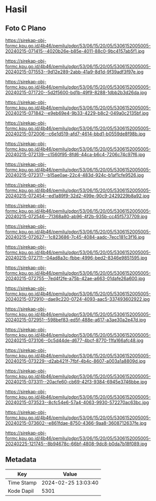 # Hasil

## Foto C Plano

https://sirekap-obj-formc.kpu.go.id/4b46/pemilu/pdpr/53/06/15/20/05/5306152005005-20240215-071415--4020b26e-b85e-4011-88c0-9bc4157ab5f1.jpg

https://sirekap-obj-formc.kpu.go.id/4b46/pemilu/pdpr/53/06/15/20/05/5306152005005-20240215-071553--9d12e289-2abb-41a9-8d1d-9f39adf3f97e.jpg

https://sirekap-obj-formc.kpu.go.id/4b46/pemilu/pdpr/53/06/15/20/05/5306152005005-20240215-071720--5d2f5600-bd1b-49f9-8288-1dbb2b3d26da.jpg

https://sirekap-obj-formc.kpu.go.id/4b46/pemilu/pdpr/53/06/15/20/05/5306152005005-20240215-071842--e9eb69e4-9b33-4229-b8c2-049a0c2135bf.jpg

https://sirekap-obj-formc.kpu.go.id/4b46/pemilu/pdpr/53/06/15/20/05/5306152005005-20240215-072006--c6e1d519-afd7-4614-bbd1-b0559de8f98b.jpg

https://sirekap-obj-formc.kpu.go.id/4b46/pemilu/pdpr/53/06/15/20/05/5306152005005-20240215-072139--c1560f95-8fd6-44ca-b6c4-7206c74c97f6.jpg

https://sirekap-obj-formc.kpu.go.id/4b46/pemilu/pdpr/53/06/15/20/05/5306152005005-20240215-072317--b15ae0ae-22c4-483d-924c-b1af1cfe9526.jpg

https://sirekap-obj-formc.kpu.go.id/4b46/pemilu/pdpr/53/06/15/20/05/5306152005005-20240215-072454--ed1a89f9-32d2-499e-90c9-2429229b8a92.jpg

https://sirekap-obj-formc.kpu.go.id/4b46/pemilu/pdpr/53/06/15/20/05/5306152005005-20240215-072546--71368a80-ab96-4f2b-935b-cc45f5737709.jpg

https://sirekap-obj-formc.kpu.go.id/4b46/pemilu/pdpr/53/06/15/20/05/5306152005005-20240215-072627--1c823686-7c45-4084-aadc-7ecc181c3f16.jpg

https://sirekap-obj-formc.kpu.go.id/4b46/pemilu/pdpr/53/06/15/20/05/5306152005005-20240215-072711--04ad8a3c-fbbe-4996-bed2-8346e9851595.jpg

https://sirekap-obj-formc.kpu.go.id/4b46/pemilu/pdpr/53/06/15/20/05/5306152005005-20240215-072755--7ed4f2fe-a75b-42ae-a663-01dafe26a600.jpg

https://sirekap-obj-formc.kpu.go.id/4b46/pemilu/pdpr/53/06/15/20/05/5306152005005-20240215-072910--dae9c220-0724-4093-aac5-337493602922.jpg

https://sirekap-obj-formc.kpu.go.id/4b46/pemilu/pdpr/53/06/15/20/05/5306152005005-20240215-072951--598bef83-ed5f-488e-a617-a3ae30a2e47d.jpg

https://sirekap-obj-formc.kpu.go.id/4b46/pemilu/pdpr/53/06/15/20/05/5306152005005-20240215-073106--0c5d44de-d677-4bcf-8770-11fa166afc48.jpg

https://sirekap-obj-formc.kpu.go.id/4b46/pemilu/pdpr/53/06/15/20/05/5306152005005-20240215-073229--d2ab421f-7fbf-4b4c-8607-a003a1a8809d.jpg

https://sirekap-obj-formc.kpu.go.id/4b46/pemilu/pdpr/53/06/15/20/05/5306152005005-20240215-073311--20acfe60-cb69-42f3-9384-6945e3746bbe.jpg

https://sirekap-obj-formc.kpu.go.id/4b46/pemilu/pdpr/53/06/15/20/05/5306152005005-20240215-073523--8cfc54e6-57a4-4063-9930-572270ac63bc.jpg

https://sirekap-obj-formc.kpu.go.id/4b46/pemilu/pdpr/53/06/15/20/05/5306152005005-20240215-073602--e861fdae-8750-4366-9aa8-3608712637fe.jpg

https://sirekap-obj-formc.kpu.go.id/4b46/pemilu/pdpr/53/06/15/20/05/5306152005005-20240225-121745--8b94678c-66bf-4808-9dc8-b0da7b18f089.jpg


## Metadata

| Key        | Value               |
| ---------- | ------------------- |
| Time Stamp | 2024-02-25 13:03:40 |
| Kode Dapil | 5301                |




